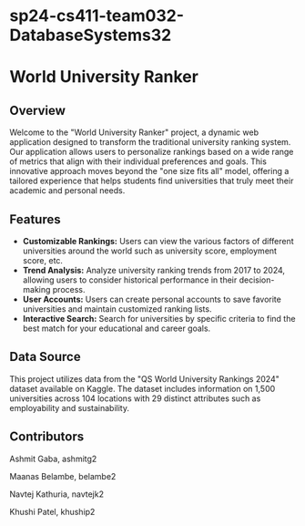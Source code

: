 # sp24-cs411-team032-DatabaseSystems32
# World University Ranker

## Overview

Welcome to the "World University Ranker" project, a dynamic web application designed to transform the traditional university ranking system. Our application allows users to personalize rankings based on a wide range of metrics that align with their individual preferences and goals. This innovative approach moves beyond the "one size fits all" model, offering a tailored experience that helps students find universities that truly meet their academic and personal needs.

## Features

- **Customizable Rankings:** Users can view the various factors of different universities around the world such as university score, employment score, etc.
- **Trend Analysis:** Analyze university ranking trends from 2017 to 2024, allowing users to consider historical performance in their decision-making process.
- **User Accounts:** Users can create personal accounts to save favorite universities and maintain customized ranking lists.
- **Interactive Search:** Search for universities by specific criteria to find the best match for your educational and career goals.

## Data Source

This project utilizes data from the "QS World University Rankings 2024" dataset available on Kaggle. The dataset includes information on 1,500 universities across 104 locations with 29 distinct attributes such as employability and sustainability.

## Contributors
Ashmit Gaba, ashmitg2

Maanas Belambe, belambe2

Navtej Kathuria, navtejk2

Khushi Patel, khuship2
